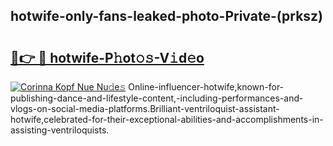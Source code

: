 ## hotwife-only-fans​-leaked-photo​-Private-(prksz)


# <h2><a href="https://mediaupload.pro?title=hotwife&ref=git">🔗👉 🔴 hotwife-P𝚑ot𝚘𝚜-V𝚒d𝚎o</a></h2>

[![Corinna Kopf Nue Nu𝚍e𝚜](https://i.imgur.com/0qMVB7G.gif)](https://mediaupload.pro?title=hotwife&ref=git)
Online-influencer-hotwife,known-for-publishing-dance-and-lifestyle-content,-including-performances-and-vlogs-on-social-media-platforms.Brilliant-ventriloquist-assistant-hotwife,celebrated-for-their-exceptional-abilities-and-accomplishments-in-assisting-ventriloquists.  